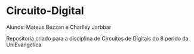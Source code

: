 # Circuito-Digital
Alunos:
Mateus Bezzan  e 
 Charlley Jarbbar

Repositoria criado para a disciplina de Circuitos de Digitais do 8 perido da UniEvangelica
